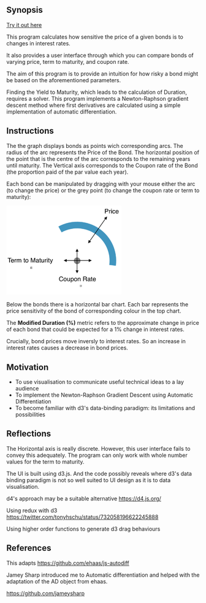 ## Synopsis

[Try it out here](https://cbrookhouse8.github.io/Bonds_Auto_Differentiation/)

This program calculates how sensitive the price of a given bonds is to changes in interest rates.

It also provides a user interface through which you can compare bonds of varying price, term to maturity, and coupon rate. 

The aim of this program is to provide an intuition for how risky a bond might be based on the aforementioned parameters.

Finding the Yield to Maturity, which leads to the calculation of Duration, requires a solver. This program implements a Newton-Raphson gradient descent method where first derivatives are calculated using a simple implementation of automatic differentiation.

## Instructions

The the graph displays bonds as points wich corresponding arcs. The radius of the arc represents the Price of the Bond. The horizontal position of the point that is the centre of the arc corresponds to the remaining years until maturity. The Vertical axis corresponds to the Coupon rate of the Bond (the proportion paid of the par value each year).

Each bond can be manipulated by dragging with your mouse either the arc (to change the price) or the grey point (to change the coupon rate or term to maturity):

<img src="./drag_behaviours.png" alt="ellipsoid" width="300px"/>

Below the bonds there is a horizontal bar chart. Each bar represents the price sensitivity of the bond of corresponding colour in the top chart. 

The **Modified Duration (%)** metric refers to the approximate change in price of each bond that could be expected for a 1% change in interest rates.

Crucially, bond prices move inversly to interest rates. So an increase in interest rates causes a decrease in bond prices.

## Motivation

* To use visualisation to communicate useful technical ideas to a lay audience
* To implement the Newton-Raphson Gradient Descent using Automatic Differentiation
* To become familiar with d3's data-binding paradigm: its limitations and possibilities

## Reflections

The Horizontal axis is really discrete. However, this user interface fails to convey this adequately. The program can only work with whole number values for the term to maturity.

The UI is built using d3.js. And the code possibly reveals where d3's data binding paradigm is not so well suited to UI design as it is to data visualisation.

d4's approach may be a suitable alternative <https://d4.js.org/>

Using redux with d3 <https://twitter.com/tonyhschu/status/732058196622245888>

Using higher order functions to generate d3 drag behaviours

## References

This adapts <https://github.com/ehaas/js-autodiff>

Jamey Sharp introduced me to Automatic differentiation and helped with the adaptation of the AD object from ehaas.

<https://github.com/jameysharp>
